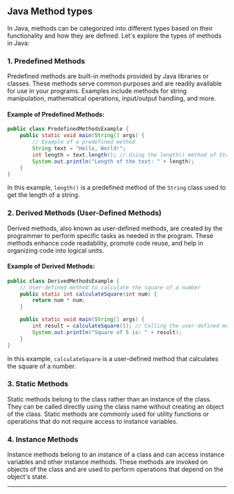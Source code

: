 ## Java Method types
In Java, methods can be categorized into different types based on their functionality and how they are defined. Let's explore the types of methods in Java:

### 1. Predefined Methods

Predefined methods are built-in methods provided by Java libraries or classes. These methods serve common purposes and are readily available for use in your programs. Examples include methods for string manipulation, mathematical operations, input/output handling, and more.

#### Example of Predefined Methods:

```java
public class PredefinedMethodsExample {
    public static void main(String[] args) {
        // Example of a predefined method
        String text = "Hello, World!";
        int length = text.length(); // Using the length() method of String class
        System.out.println("Length of the text: " + length);
    }
}
```

In this example, `length()` is a predefined method of the `String` class used to get the length of a string.

### 2. Derived Methods (User-Defined Methods)

Derived methods, also known as user-defined methods, are created by the programmer to perform specific tasks as needed in the program. These methods enhance code readability, promote code reuse, and help in organizing code into logical units.

#### Example of Derived Methods:

```java
public class DerivedMethodsExample {
    // User-defined method to calculate the square of a number
    public static int calculateSquare(int num) {
        return num * num;
    }

    public static void main(String[] args) {
        int result = calculateSquare(5); // Calling the user-defined method
        System.out.println("Square of 5 is: " + result);
    }
}
```

In this example, `calculateSquare` is a user-defined method that calculates the square of a number.

### 3. Static Methods

Static methods belong to the class rather than an instance of the class. They can be called directly using the class name without creating an object of the class. Static methods are commonly used for utility functions or operations that do not require access to instance variables.

### 4. Instance Methods

Instance methods belong to an instance of a class and can access instance variables and other instance methods. These methods are invoked on objects of the class and are used to perform operations that depend on the object's state.

---


